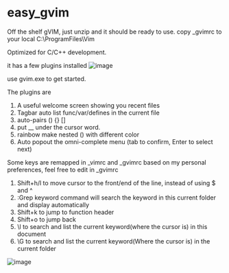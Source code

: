 # easy_gvim
Off the shelf gVIM, just unzip and it should be ready to use.
copy _gvimrc to your local C:\ProgramFiles\Vim

Optimized for C/C++ development.

it has a few plugins installed
![image](https://github.com/user-attachments/assets/8a4cdc38-eb9c-46e2-88e5-984b48fd9f3f)


use gvim.exe to get started.

The plugins are
1. A useful welcome screen showing you recent files
2. Tagbar auto list func/var/defines in the current file
3. auto-pairs () {} []
4. put __ under the cursor word.
5. rainbow make nested () with different color
6. Auto popout the omni-complete menu (tab to confirm, Enter to select next)

Some keys are remapped in _vimrc and _gvimrc based on my personal preferences,  feel free to edit in _gvimrc
1. Shift+h/l to move cursor to the front/end of the line, instead of using $ and ^
2. :Grep keyword command will search the keyword in this current folder and display automatically
3. Shift+k to jump to function header
4. Shift+o to jump back
5. \l to search and list the current keyword(where the cursor is) in this document
6. \G to search and list the current keyword(Where the cursor is) in the current folder


![image](https://github.com/user-attachments/assets/ab2ec75d-b0f3-4104-a470-b24eda530ab3)






